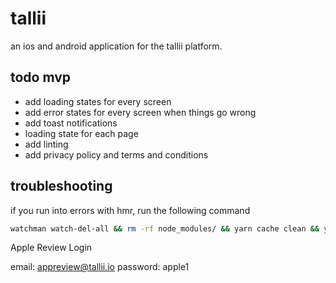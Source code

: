 # tallii

an ios and android application for the tallii platform.

## todo mvp

- add loading states for every screen
- add error states for every screen when things go wrong
- add toast notifications
- loading state for each page
- add linting
- add privacy policy and terms and conditions

## troubleshooting

if you run into errors with hmr, run the following command

```sh
watchman watch-del-all && rm -rf node_modules/ && yarn cache clean && yarn install && yarn start -- --reset-cache
```

Apple Review Login

email: appreview@tallii.io
password: apple1
